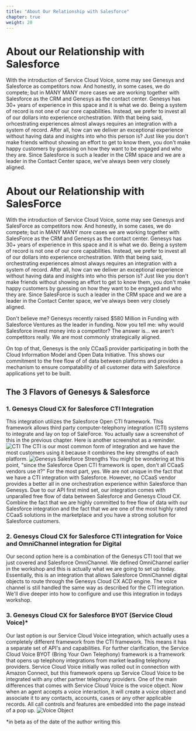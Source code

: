 ```yaml
---
title: "About Our Relationship with Salesforce"
chapter: true
weight: 20
---
```


# About our Relationship with Salesforce
With the introduction of Service Cloud Voice, some may see Genesys and Salesforce as competitors now. And honestly, in some cases, we do compete; but in MANY MANY more cases we are working together with Salesforce as the CRM and Genesys as the contact center. Genesys has 30+ years of experience in this space and it is what we do. Being a system of record is not one of our core capabilities. Instead, we prefer to invest all of our dollars into experience orchestration. With that being said, orhcestrating experiences almost always requires an integration with a system of record. After all, how can we deliver an exceptional experience without having data and insights into who this person is? Just like you don't make friends without showing an effort to get to know them, you don't make happy customers by guessing on how they want to be engaged and who they are. Since Salesforce is such a leader in the CRM space and we are a leader in the Contact Center space, we've always been very closely aligned. 

# About our Relationship with SalesForce
With the introduction of Service Cloud Voice, some may see Genesys and SalesForce as competitors now. And honestly, in some cases, we do compete; but in MANY MANY more cases we are working together with SalesForce as the CRM and Genesys as the contact center. Genesys has 30+ years of experience in this space and it is what we do. Being a system of record is not one of our core capabilities. Instead, we prefer to invest all of our dollars into experience orchestration. With that being said, orchestrating experiences almost always requires an integration with a system of record. After all, how can we deliver an exceptional experience without having data and insights into who this person is? Just like you don't make friends without showing an effort to get to know them, you don't make happy customers by guessing on how they want to be engaged and who they are. Since SalesForce is such a leader in the CRM space and we are a leader in the Contact Center space, we've always been very closely aligned. 


Don't believe me? Genesys recently raised $580 Million in Funding with Salesforce Ventures as the leader in funding. Now you tell me: why would Salesforce invest money into a competitor? The answer is... we aren't competitors really. We are most commonly strategically aligned. 

On top of that, Genesys is the only CCaaS provider participating in both the Cloud Information Model and Open Data Initiative. This shows our commitment to the free flow of of data between platforms and provides a mechanism to ensure compatability of all customer data with Salesforce applications yet to be built.

## The 3 Flavors of Genesys & Salesforce
### 1. Genesys Cloud CX for Salesforce CTI Integration

This integration utilizes the Salesforce Open CTI framework. This framework allows third party computer-telephony integration (CTI) systems to integrate and lay on top of SaleForce. You actually saw a screenshot of this in the previous chapter. Here is another screenshot as a reminder.
![CTI](/images/CTI.jpg)
The CTI is our most common form of integration and we have the most customers using it because it combines the key strengths of each platform. 
![Genesys Salesforce Strengths](/images/genesysSalesforceStrengths.jpg)
You might be wondering at this point, "since the Salesforce Open CTI framework is open, don't all CCaaS vendors use it?" For the most part, yes. We are not unique in the fact that we have a CTI integration with Salesforce. However, no CCaaS vendor provides a better all in one orchestration experience within Salesforce than Genesys. Due to our API first mind set, our integration comes with unparalled free flow of data between Salesforce and Genesys Cloud CX. Combine the fact that we are highly committed to free flow of data with our Salesforce integration and the fact that we are one of the most highly rated CCaaS solutions in the marketplace and you have a strong solution for Salesforce customers.

### 2. Genesys Cloud CX for Salesforce CTI integration for Voice and OmniChannel integration for Digital
Our second option here is a combination of the Genesys CTI tool that we just covered and Salesforce OmniChannel. We defined OmniChannel earlier in the workshop and this is actually what we are going to set up today. Essentially, this is an integration that allows Salesforce OmniChannel digital objects to route through the Genesys Cloud CX ACD engine. The voice channel is still handled the same way as described for the CTI integration. We'll dive deeper into how to configure and use this integration in todays workshop. 

### 3. Genesys Cloud CX for Salesforce BYOT (Service Cloud Voice)*
Our last option is our Service Cloud Voice integration, which actually uses a completely different framework from the CTI framework. This means it has a separate set of API's and capabilities. For further clarification, the Service Cloud Voice BYOT (Bring Your Own Telephony) framework is a framework that opens up telephony integrations from market leading telephony providers. Service Cloud Voice initially was rolled out in connection with Amazon Connect, but this framework opens up Service Cloud Voice to be integrated with any other partner telephony providers. One of the main differences that comes with Service Cloud Voice is the voice object. Now when an agent accepts a voice interaction, it will create a voice object and associate it to any contacts, accounts, cases or any other applicable records. All call controls and features are embedded into the page instead of a pop up.
![Voice Object](/images/voiceObject2.jpg)

*in beta as of the date of the author writing this
